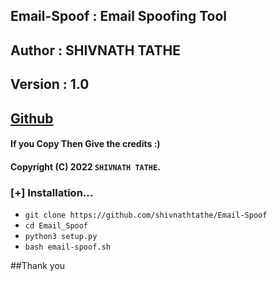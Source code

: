 ##   Email-Spoof 	: Email Spoofing Tool
##   Author 	: 	SHIVNATH TATHE 
##   Version 	: 	1.0
##   [Github ](https://github.com/shivnathtathe)
#### If you Copy Then Give the credits :)
#### Copyright (C) 2022 `SHIVNATH TATHE`.


### [+] Installation...

 - `git clone https://github.com/shivnathtathe/Email-Spoof`
 - `cd Email_Spoof`
 - `python3 setup.py`
 - `bash email-spoof.sh`

##Thank you
